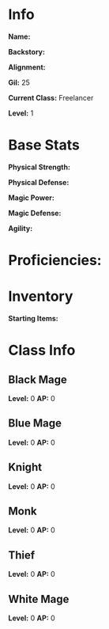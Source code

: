 # Info
**Name:**

**Backstory:**

**Alignment:**

**Gil:** 25

**Current Class:** Freelancer

**Level:** 1

# Base Stats
**Physical Strength:**

**Physical Defense:**

**Magic Power:**

**Magic Defense:**

**Agility:**

# Proficiencies:

# Inventory
**Starting Items:**

# Class Info
## Black Mage
**Level:** 0
**AP:** 0

## Blue Mage
**Level:** 0
**AP:** 0

## Knight
**Level:** 0
**AP:** 0

## Monk
**Level:** 0
**AP:** 0

## Thief
**Level:** 0
**AP:** 0

## White Mage
**Level:** 0
**AP:** 0
